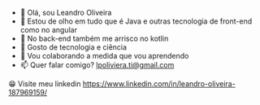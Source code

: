 - 👋 Olá, sou Leandro Oliveira
- 👀 Estou de olho em tudo que é Java e outras tecnologia de front-end como no angular
- 🤖 No back-end também me arrisco no kotlin
- 🌱 Gosto de tecnologia e ciência
- 💞️ Vou colaborando a medida que vou aprendendo
- 📫 Quer falar comigo? lpoliviera.ti@gmail.com

😁 Visite meu linkedin 
https://www.linkedin.com/in/leandro-oliveira-187969159/

<!---
leandrocodegit/leandrocodegit is a ✨ special ✨ repository because its `README.md` (this file) appears on your GitHub profile.
You can click the Preview link to take a look at your changes.
--->
